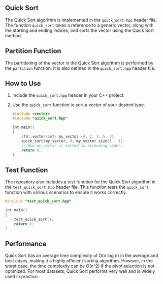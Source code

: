 ## Quick Sort

The Quick Sort algorithm is implemented in the `quick_sort.hpp` header file. The function `quick_sort` takes a reference to a generic vector, along with the starting and ending indices, and sorts the vector using the Quick Sort method.

## Partition Function

The partitioning of the vector in the Quick Sort algorithm is performed by the `partition` function. It is also defined in the `quick_sort.hpp` header file.

## How to Use

1. Include the `quick_sort.hpp` header in your C++ project.

2. Use the `quick_sort` function to sort a vector of your desired type.

   ```cpp
   #include <vector>
   #include "quick_sort.hpp"

   int main()
   {
       std::vector<int> my_vector {4, 2, 1, 5, 3};
       quick_sort(my_vector, 0, my_vector.size() - 1);
       // Now my_vector is sorted in ascending order.
       return 0;
   }
   ```

## Test Function

The repository also includes a test function for the Quick Sort algorithm in the `test_quick_sort.hpp` header file. This function tests the `quick_sort` function with various scenarios to ensure it works correctly.

```cpp
#include "test_quick_sort.hpp"

int main()
{
    test_quick_sort();
    return 0;
}
```

## Performance

Quick Sort has an average time complexity of O(n log n) in the average and best cases, making it a highly efficient sorting algorithm. However, in the worst case, the time complexity can be O(n^2) if the pivot selection is not optimized. For most datasets, Quick Sort performs very well and is widely used in practice.